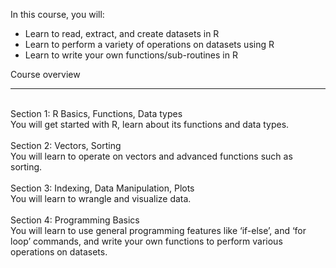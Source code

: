 In this course, you will:<br>
<ul>
<li>Learn to read, extract, and create datasets in R</li>
<li>Learn to perform a variety of operations on datasets using R</li>
<li>Learn to write your own functions/sub-routines in R</li>
</ul>
Course overview <hr><br>
Section 1: R Basics, Functions, Data types<br>
You will get started with R, learn about its functions and data types.<br>
<br>
Section 2: Vectors, Sorting<br>
You will learn to operate on vectors and advanced functions such as sorting.<br>
<br>
Section 3: Indexing, Data Manipulation, Plots<br>
You will learn to wrangle and visualize data.<br>
<br>
Section 4: Programming Basics<br>
You will learn to use general programming features like ‘if-else’, and ‘for loop’ commands, and write your own functions to perform various operations on datasets.<br>

